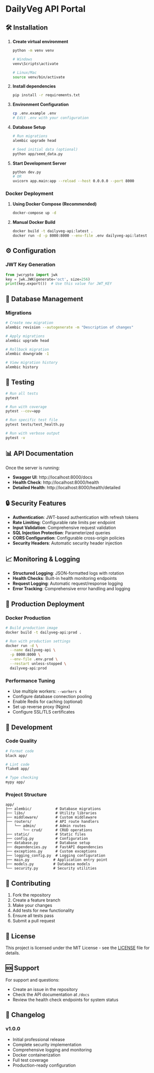 # DailyVeg API Portal

## 🛠️ Installation

1. **Create virtual environment**
   ```bash
   python -m venv venv
   
   # Windows
   venv\Scripts\activate
   
   # Linux/Mac
   source venv/bin/activate
   ```

2. **Install dependencies**
   ```bash
   pip install -r requirements.txt
   ```

3. **Environment Configuration**
   ```bash
   cp .env.example .env
   # Edit .env with your configuration
   ```

4. **Database Setup**
   ```bash
   # Run migrations
   alembic upgrade head
   
   # Seed initial data (optional)
   python app/seed_data.py
   ```

5. **Start Development Server**
   ```bash
   python dev.py
   # OR
   uvicorn app.main:app --reload --host 0.0.0.0 --port 8000
   ```

### Docker Deployment

1. **Using Docker Compose (Recommended)**
   ```bash
   docker-compose up -d
   ```

2. **Manual Docker Build**
   ```bash
   docker build -t dailyveg-api:latest .
   docker run -d -p 8000:8000 --env-file .env dailyveg-api:latest
   ```

## ⚙️ Configuration

### JWT Key Generation

```python
from jwcrypto import jwk
key = jwk.JWK(generate='oct', size=256)
print(key.export())  # Use this value for JWT_KEY
```

## 🔧 Database Management

### Migrations

```bash
# Create new migration
alembic revision --autogenerate -m "Description of changes"

# Apply migrations
alembic upgrade head

# Rollback migration
alembic downgrade -1

# View migration history
alembic history
```

## 🧪 Testing

```bash
# Run all tests
pytest

# Run with coverage
pytest --cov=app

# Run specific test file
pytest tests/test_health.py

# Run with verbose output
pytest -v
```

## 📊 API Documentation

Once the server is running:

- **Swagger UI**: http://localhost:8000/docs
- **Health Check**: http://localhost:8000/health
- **Detailed Health**: http://localhost:8000/health/detailed

## 🔒 Security Features

- **Authentication**: JWT-based authentication with refresh tokens
- **Rate Limiting**: Configurable rate limits per endpoint
- **Input Validation**: Comprehensive request validation
- **SQL Injection Protection**: Parameterized queries
- **CORS Configuration**: Configurable cross-origin policies
- **Security Headers**: Automatic security header injection

## 📈 Monitoring & Logging

- **Structured Logging**: JSON-formatted logs with rotation
- **Health Checks**: Built-in health monitoring endpoints
- **Request Logging**: Automatic request/response logging
- **Error Tracking**: Comprehensive error handling and logging

## 🚀 Production Deployment

### Docker Production

```bash
# Build production image
docker build -t dailyveg-api:prod .

# Run with production settings
docker run -d \
  --name dailyveg-api \
  -p 8000:8000 \
  --env-file .env.prod \
  --restart unless-stopped \
  dailyveg-api:prod
```

### Performance Tuning

- Use multiple workers: `--workers 4`
- Configure database connection pooling
- Enable Redis for caching (optional)
- Set up reverse proxy (Nginx)
- Configure SSL/TLS certificates

## 🤝 Development

### Code Quality

```bash
# Format code
black app/

# Lint code
flake8 app/

# Type checking
mypy app/
```

### Project Structure

```
app/
├── alembic/           # Database migrations
├── libs/              # Utility libraries
├── middleware/        # Custom middleware
├── routers/           # API route handlers
│   └── admin/         # Admin routes
│       └── crud/      # CRUD operations
├── static/            # Static files
├── config.py          # Configuration
├── database.py        # Database setup
├── dependencies.py    # FastAPI dependencies
├── exceptions.py      # Custom exceptions
├── logging_config.py  # Logging configuration
├── main.py           # Application entry point
├── models.py         # Database models
└── security.py       # Security utilities
```

## 📝 Contributing

1. Fork the repository
2. Create a feature branch
3. Make your changes
4. Add tests for new functionality
5. Ensure all tests pass
6. Submit a pull request

## 📄 License

This project is licensed under the MIT License - see the [LICENSE](LICENSE) file for details.

## 🆘 Support

For support and questions:

- Create an issue in the repository
- Check the API documentation at `/docs`
- Review the health check endpoints for system status

## 🔄 Changelog

### v1.0.0
- Initial professional release
- Complete security implementation
- Comprehensive logging and monitoring
- Docker containerization
- Full test coverage
- Production-ready configuration
